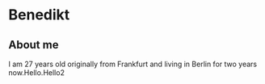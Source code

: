 # Benedikt

## About me
I am 27 years old originally from Frankfurt and living in Berlin for two years now.Hello.Hello2